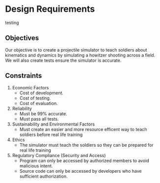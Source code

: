 # Design Requirements

testing
## Objectives
Our objective is to create a projectile simulator to teach soldiers about kinematics and dynamics by simulating a howitzer shooting across a field. We will also create tests  ensure the simulator is accurate.

## Constraints
1. Economic Factors 
    - Cost of development.
    - Cost of testing.
    - Cost of evaluation.
2. Reliability
    - Must be 99% accurate.
    - Must pass all tests.
3. Sustainability and Environmental Factors
    - Must create an easier and more resource efficent way to teach soldiers before real life training
4. Ethics
    - The simulator must teach the soldiers so they can be prepared for real life training
5. Regulatory Compliance (Security and Access)
    - Program can only be accessed by authorized members to avoid malicious intent.
    - Source code can only be accessed by developers who have sufficient authorization.
    

